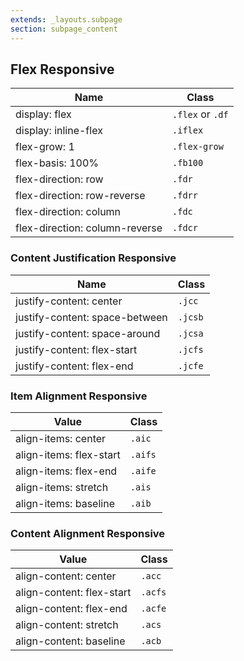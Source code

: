 ```yaml
---
extends: _layouts.subpage
section: subpage_content
---
```

<h2 class="tcg50 ft10 fw3 mb2 md-mb3 flex aic acc">Flex <a class="badge br3 bg1 tcw ft3 uppercase ls1 fw6 ml1" title="These helpers accept responsive prefixes">Responsive</a></h2>

<table class="w100 mb6 ft4 tcg60 lh2">
    <thead>
        <tr class="brdr1--bottom bcg10">
            <th class="pv1">Name</th>
            <th class="pv1">Class</th>
        </tr>
    </thead>
    <tr class="brdr1--bottom bcg10">
        <td class="pv1">display: flex</td>
        <td class="pv1"><code>.flex</code> or <code>.df</code></td>
    </tr>
    <tr class="brdr1--bottom bcg10">
        <td class="pv1">display: inline-flex</td>
        <td class="pv1"><code>.iflex</code></td>
    </tr>
    <tr class="brdr1--bottom bcg10">
        <td class="pv1">flex-grow: 1</td>
        <td class="pv1"><code>.flex-grow</code></td>
    </tr>
    <tr class="brdr1--bottom bcg10">
        <td class="pv1">flex-basis: 100%</td>
        <td class="pv1"><code>.fb100</code></td>
    </tr>
    <tr class="brdr1--bottom bcg10">
        <td class="pv1">flex-direction: row</td>
        <td class="pv1"><code>.fdr</code></td>
    </tr>
    <tr class="brdr1--bottom bcg10">
        <td class="pv1">flex-direction: row-reverse</td>
        <td class="pv1"><code>.fdrr</code></td>
    </tr>
    <tr class="brdr1--bottom bcg10">
        <td class="pv1">flex-direction: column</td>
        <td class="pv1"><code>.fdc</code></td>
    </tr>
    <tr class="brdr1--bottom bcg10">
        <td class="pv1">flex-direction: column-reverse</td>
        <td class="pv1"><code>.fdcr</code></td>
    </tr>
</table>

<h3 class="tcg50 ft10 fw3 mb2 md-mb3 flex aic acc">Content Justification <a class="badge br3 bg1 tcw ft3 uppercase ls1 fw6 ml1" title="These helpers accept responsive prefixes">Responsive</a></h3>

<table class="w100 mb6 ft4 tcg60 lh2">
    <thead>
        <tr class="brdr1--bottom bcg10">
            <th class="pv1">Name</th>
            <th class="pv1">Class</th>
        </tr>
    </thead>
    <tbody>
        <tr class="brdr1--bottom bcg10">
            <td class="pv1">justify-content: center</td>
            <td class="pv1"><code>.jcc</code></td>
        </tr>
        <tr class="brdr1--bottom bcg10">
            <td class="pv1">justify-content: space-between</td>
            <td class="pv1"><code>.jcsb</code></td>
        </tr>
        <tr class="brdr1--bottom bcg10">
            <td class="pv1">justify-content: space-around</td>
            <td class="pv1"><code>.jcsa</code></td>
        </tr>
        <tr class="brdr1--bottom bcg10">
            <td class="pv1">justify-content: flex-start</td>
            <td class="pv1"><code>.jcfs</code></td>
        </tr>
        <tr class="brdr1--bottom bcg10">
            <td class="pv1">justify-content: flex-end</td>
            <td class="pv1"><code>.jcfe</code></td>
        </tr>
    </tbody>
</table>

<h3 class="tcg50 ft10 fw3 mb2 md-mb3 flex aic acc">Item Alignment <a class="badge br3 bg1 tcw ft3 uppercase ls1 fw6 ml1" title="These helpers accept responsive prefixes">Responsive</a></h3>

<table class="w100 mb6 ft4 tcg60 lh2">
    <thead>
        <tr class="brdr1--bottom bcg10">
            <th class="pv1">Value</th>
            <th class="pv1">Class</th>
        </tr>
    </thead>
    <tbody>
        <tr class="brdr1--bottom bcg10">
            <td class="pv1">align-items: center</td>
            <td class="pv1"><code>.aic</code></td>
        </tr>
        <tr class="brdr1--bottom bcg10">
            <td class="pv1">align-items: flex-start</td>
            <td class="pv1"><code>.aifs</code></td>
        </tr>
        <tr class="brdr1--bottom bcg10">
            <td class="pv1">align-items: flex-end</td>
            <td class="pv1"><code>.aife</code></td>
        </tr>
        <tr class="brdr1--bottom bcg10">
            <td class="pv1">align-items: stretch</td>
            <td class="pv1"><code>.ais</code></td>
        </tr>
        <tr class="brdr1--bottom bcg10">
            <td class="pv1">align-items: baseline</td>
            <td class="pv1"><code>.aib</code></td>
        </tr>
    </tbody>
</table>

<h3 class="tcg50 ft10 fw3 mb2 md-mb3 flex aic acc">Content Alignment <a class="badge br3 bg1 tcw ft3 uppercase ls1 fw6 ml1" title="These helpers accept responsive prefixes">Responsive</a></h3>

<table class="w100 mb6 ft4 tcg60 lh2">
    <thead>
        <tr class="brdr1--bottom bcg10">
            <th class="pv1">Value</th>
            <th class="pv1">Class</th>
        </tr>
    </thead>
    <tbody>
        <tr class="brdr1--bottom bcg10">
            <td class="pv1">align-content: center</td>
            <td class="pv1"><code>.acc</code></td>
        </tr>
        <tr class="brdr1--bottom bcg10">
            <td class="pv1">align-content: flex-start</td>
            <td class="pv1"><code>.acfs</code></td>
        </tr>
        <tr class="brdr1--bottom bcg10">
            <td class="pv1">align-content: flex-end</td>
            <td class="pv1"><code>.acfe</code></td>
        </tr>
        <tr class="brdr1--bottom bcg10">
            <td class="pv1">align-content: stretch</td>
            <td class="pv1"><code>.acs</code></td>
        </tr>
        <tr class="brdr1--bottom bcg10">
            <td class="pv1">align-content: baseline</td>
            <td class="pv1"><code>.acb</code></td>
        </tr>
    </tbody>
</table>